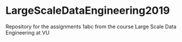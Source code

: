 # LargeScaleDataEngineering2019
Repository for the assignments 1abc from the course Large Scale Data Engineering at VU
